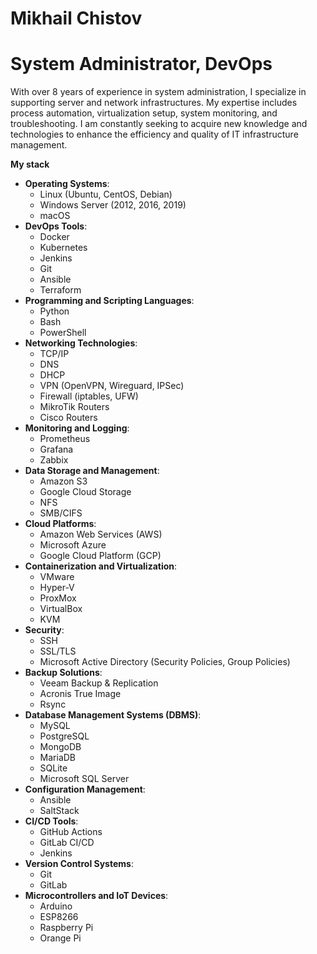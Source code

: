 # **Mikhail Chistov**

# **System Administrator, DevOps**

With over 8 years of experience in system administration, I specialize in supporting server and network infrastructures. My expertise includes process automation, virtualization setup, system monitoring, and troubleshooting. I am constantly seeking to acquire new knowledge and technologies to enhance the efficiency and quality of IT infrastructure management.


**My stack**

- **Operating Systems**:
    - Linux (Ubuntu, CentOS, Debian)
    - Windows Server (2012, 2016, 2019)
    - macOS
- **DevOps Tools**:
    - Docker
    - Kubernetes
    - Jenkins
    - Git
    - Ansible
    - Terraform
- **Programming and Scripting Languages**:
    - Python
    - Bash
    - PowerShell
- **Networking Technologies**:
    - TCP/IP
    - DNS
    - DHCP
    - VPN (OpenVPN, Wireguard, IPSec)
    - Firewall (iptables, UFW)
    - MikroTik Routers
    - Cisco Routers
- **Monitoring and Logging**:
    - Prometheus
    - Grafana
    - Zabbix
- **Data Storage and Management**:
    - Amazon S3
    - Google Cloud Storage
    - NFS
    - SMB/CIFS
- **Cloud Platforms**:
    - Amazon Web Services (AWS)
    - Microsoft Azure
    - Google Cloud Platform (GCP)
- **Containerization and Virtualization**:
    - VMware
    - Hyper-V
    - ProxMox
    - VirtualBox
    - KVM
- **Security**:
    - SSH
    - SSL/TLS
    - Microsoft Active Directory (Security Policies, Group Policies)
- **Backup Solutions**:
    - Veeam Backup & Replication
    - Acronis True Image
    - Rsync
- **Database Management Systems (DBMS)**:
    - MySQL
    - PostgreSQL
    - MongoDB
    - MariaDB
    - SQLite
    - Microsoft SQL Server
- **Configuration Management**:
    - Ansible
    - SaltStack
- **CI/CD Tools**:
    - GitHub Actions
    - GitLab CI/CD
    - Jenkins
- **Version Control Systems**:
    - Git
    - GitLab
- **Microcontrollers and IoT Devices**:
    - Arduino
    - ESP8266
    - Raspberry Pi
    - Orange Pi
